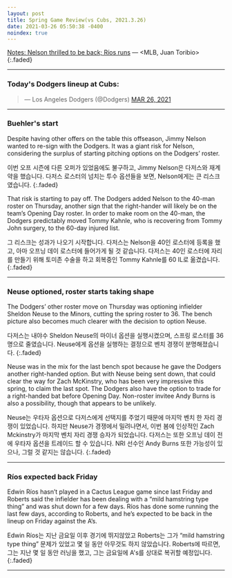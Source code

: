 ```yaml
---
layout: post
title: Spring Game Review(vs Cubs, 2021.3.26)
date: 2021-03-26 05:50:38 -0400
noindex: true
---
```


[Notes: Nelson thrilled to be back; Ríos runs](https://www.mlb.com/dodgers/news/jimmy-nelson-likely-to-make-dodgers-roster) &mdash; <MLB, Juan Toribio>
{:.faded}

---

### Today's Dodgers lineup at Cubs:

<script async src="//platform.twitter.com/widgets.js" charset="utf-8"></script>
<blockquote class="twitter-tweet" data-lang="en">
  &mdash; Los Angeles Dodgers (@Dodgers)
  <a href="https://twitter.com/Dodgers/status/1375203425500033027">MAR 26, 2021</a>
</blockquote>

---

### Buehler's start
Despite having other offers on the table this offseason, Jimmy Nelson wanted to re-sign with the Dodgers. It was a giant risk for Nelson, considering the surplus of starting pitching options on the Dodgers’ roster.

이번 오프 시즌에 다른 오퍼가 있었음에도 불구하고, Jimmy Nelson은 다저스와 재계약을 했습니다. 다저스 로스터의 넘치는 투수 옵션들을 보면, Nelson에게는 큰 리스크였습니다.
{:.faded}

That risk is starting to pay off. The Dodgers added Nelson to the 40-man roster on Thursday, another sign that the right-hander will likely be on the team’s Opening Day roster. In order to make room on the 40-man, the Dodgers predictably moved Tommy Kahnle, who is recovering from Tommy John surgery, to the 60-day injured list.

그 리스크는 성과가 나오기 시작합니다. 다저스는 Nelson을 40인 로스터에 등록을 했고, 아마 오프닝 데이 로스터에 들어가게 될 것 같습니다. 다저스는 40인 로스터에 자리를 만들기 위해 토미존 수술을 하고 회복중인 Tommy Kahnle를 60 IL로 옮겼습니다.
{:.faded}

---

### Neuse optioned, roster starts taking shape
The Dodgers’ other roster move on Thursday was optioning infielder Sheldon Neuse to the Minors, cutting the spring roster to 36. The bench picture also becomes much clearer with the decision to option Neuse.

다저스는 내야수 Sheldon Neuse의 마이너 옵션을 실행시켰으며, 스프링 로스터를 36명으로 줄였습니다. Neuse에게 옵션을 실행하는 결정으로 벤치 경쟁이 분명해졌습니다.
{:.faded}

Neuse was in the mix for the last bench spot because he gave the Dodgers another right-handed option. But with Neuse being sent down, that could clear the way for Zach McKinstry, who has been very impressive this spring, to claim the last spot. The Dodgers also have the option to trade for a right-handed bat before Opening Day. Non-roster invitee Andy Burns is also a possibility, though that appears to be unlikely.

Neuse는 우타자 옵션으로 다저스에게 선택지를 주었기 때문에 마지막 벤치 한 자리 경쟁이 있었습니다. 하지만 Neuse가 경쟁에서 밀려나면서, 이번 봄에 인상적인 Zach Mckinstry가 마지막 벤치 자리 경쟁 승자가 되었습니다. 다저스는 또한 오프닝 데이 전에 우타자 옵션을 트레이드 할 수 있습니다. NRI 선수인 Andy Burns 또한 가능성이 있으나, 그럴 것 같지는 않습니다.
{:.faded}

---

### Ríos expected back Friday
Edwin Ríos hasn’t played in a Cactus League game since last Friday and Roberts said the infielder has been dealing with a “mild hamstring type thing” and was shut down for a few days. Ríos has done some running the last few days, according to Roberts, and he’s expected to be back in the lineup on Friday against the A’s.

Edwin Ríos는 지난 금요일 이후 경기에 뛰지않았고 Roberts는 그가 “mild hamstring type thing” 문제가 있었고 몇 일 동안 아무것도 하지 않았습니다. Roberts에 따르면, 그는 지난 몇 일 동안 러닝을 했고, 그는 금요일에 A's를 상대로 복귀할 예정입니다.
{:.faded}

---
